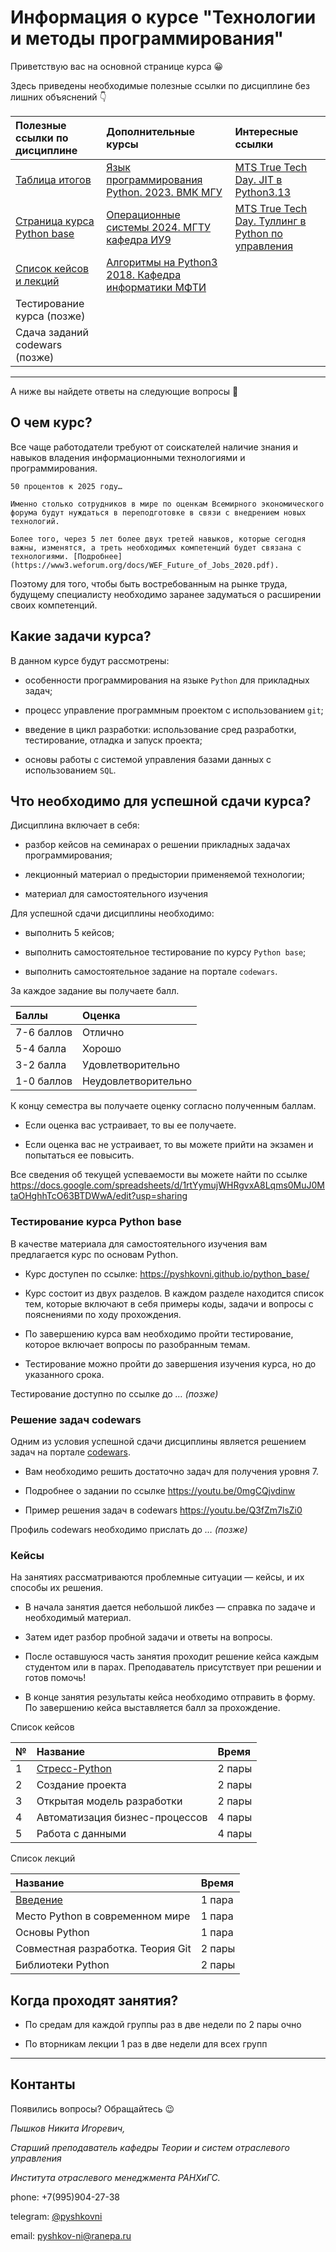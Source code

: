# Информация о курсе "Технологии и методы программирования"

Приветствую вас на основной странице курса 😀

Здесь приведены необходимые полезные ссылки по дисциплине без лишних объяснений 👇

Полезные ссылки по дисциплине | Дополнительные курсы | Интересные ссылки
:-- | :-- | :--
[Таблица итогов](https://docs.google.com/spreadsheets/d/1rtYymujWHRgvxA8Lqms0MuJ0MtaOHghhTcO63BTDWwA/edit?usp=sharing) | [Язык программирования Python. 2023. ВМК МГУ](https://www.youtube.com/watch?v=Dy_ueC-Girk&list=PL6kSdcHYB3x5PzO26mzRFU6NmsRqd6WgL) | [MTS True Tech Day. JIT в Python3.13](https://www.youtube.com/watch?v=qaHGzRD3pHg&list=PLBf6S6ZuTomoUSjI_smbTvj-xMouwF0SF&index=1)
[Страница курса Python base](https://pyshkovni.github.io/python_base/) | [Операционные системы 2024. МГТУ кафедра ИУ9](https://youtu.be/cEjAH5ghWbY?si=-RWlNNg6tlFOVrcI) | [MTS True Tech Day. Туллинг в Python по управления](https://www.youtube.com/watch?v=Uu1jslSHTOo&list=PLBf6S6ZuTomoUSjI_smbTvj-xMouwF0SF&index=3)
[Список кейсов и лекций](#кейсы)| [Алгоритмы на Python3 2018. Кафедра информатики МФТИ](https://youtu.be/KdZ4HF1SrFs?si=_iPbI7t3UYCe_alH) |
Тестирование курса (позже) |  |
Сдача заданий codewars (позже)| |

---

А ниже вы найдете ответы на следующие вопросы 🤔

## О чем курс?

Все чаще работодатели требуют от соискателей наличие знания и навыков владения информационными технологиями и программирования.

    50 процентов к 2025 году…

    Именно столько сотрудников в мире по оценкам Всемирного экономического форума будут нуждаться в переподготовке в связи с внедрением новых технологий.

    Более того, через 5 лет более двух третей навыков, которые сегодня важны, изменятся, а треть необходимых компетенций будет связана с технологиями. [Подробнее](https://www3.weforum.org/docs/WEF_Future_of_Jobs_2020.pdf).

Поэтому для того, чтобы быть востребованным на рынке труда, будущему специалисту необходимо заранее задуматься о расширении своих компетенций.

## Какие задачи курса?

В данном курсе будут рассмотрены:

* особенности программирования на языке `Python` для прикладных задач;

* процесс управление программным проектом с использованием `git`;

* введение в цикл разработки: использование сред разработки, тестирование, отладка и запуск проекта;

* основы работы с системой управления базами данных с использованием `SQL`.

## Что необходимо для успешной сдачи курса?

Дисциплина включает в себя:

* разбор кейсов на семинарах о решении прикладных задачах программирования;

* лекционный материал о предыстории применяемой технологии;

* материал для самостоятельного изучения

Для успешной сдачи дисциплины необходимо:

* выполнить 5 кейсов;

* выполнить самостоятельное тестирование по курсу `Python base`;

* выполнить самостоятельное задание на портале `codewars`.

За каждое задание вы получаете балл.

Баллы | Оценка
:-- | :--
7-6 баллов | Отлично
5-4 балла | Хорошо
3-2 балла | Удовлетворительно
1-0 баллов | Неудовлетворительно

К концу семестра вы получаете оценку согласно полученным баллам.

* Если оценка вас устраивает, то вы ее получаете.

* Если оценка вас не устраивает, то вы можете прийти на экзамен и попытаться ее повысить.

Все сведения об текущей успеваемости вы можете найти по ссылке https://docs.google.com/spreadsheets/d/1rtYymujWHRgvxA8Lqms0MuJ0MtaOHghhTcO63BTDWwA/edit?usp=sharing

### Тестирование курса Python base

В качестве материала для самостоятельного изучения вам предлагается курс по основам Python.

* Курс доступен по ссылке: https://pyshkovni.github.io/python_base/

* Курс состоит из двух разделов. В каждом разделе находится список тем, которые включают в себя примеры коды, задачи и вопросы с пояснениями по ходу прохождения.

* По завершению курса вам необходимо пройти тестирование, которое включает вопросы по разобранным темам.

* Тестирование можно пройти до завершения изучения курса, но до указанного срока.

Тестирование доступно по ссылке до *… (позже)*

### Решение задач codewars

Одним из условия успешной сдачи дисциплины является решением задач на портале [codewars](https://www.codewars.com/).

* Вам необходимо решить достаточно задач для получения уровня 7.

* Подробнее о задании по ссылке https://youtu.be/0mgCQjvdinw

* Пример решения задач в codewars https://youtu.be/Q3fZm7lsZi0

Профиль codewars необходимо прислать до *… (позже)*

### Кейсы

На занятиях рассматриваются проблемные ситуации — кейсы, и их способы их решения.

* В начала занятия дается небольшой ликбез — справка по задаче и необходимый материал.

* Затем идет разбор пробной задачи и ответы на вопросы.

* После оставшуюся часть занятия проходит решение кейса каждым студентом или в парах. Преподаватель присутствует при решении и готов помочь!

* В конце занятия результаты кейса необходимо отправить в форму. По завершению кейса выставляется балл за прохождение.

Список кейсов

№ | Название | Время
:-- | :-- | :--
1 | [Стресс-Python](https://github.com/pyshkovni/timp-stress-python) | 2 пары
2 | Создание проекта | 2 пары
3 | Открытая модель разработки | 2 пары
4 | Автоматизация бизнес-процессов | 4 пары
5 | Работа с данными | 4 пары

Список лекций

Название | Время
:-- | :--
[Введение](https://docs.google.com/presentation/d/1Exy-g6MDnljAMd7XoRHuptF8yBSy8KvOGfP8Bf0tSiM/edit?usp=sharing) | 1 пара
Место Python в современном мире | 1 пара
Основы Python | 1 пара
Совместная разработка. Теория Git | 2 пары
Библиотеки Python | 2 пары

## Когда проходят занятия?

* По средам для каждой группы раз в две недели по 2 пары очно

* По вторникам лекции 1 раз в две недели для всех групп

---

## Контанты

Появились вопросы? Обращайтесь 😉

*Пышков Никита Игоревич,*

*Старший преподаватель кафедры Теории и систем отраслевого управления*

*Института отраслевого менеджмента РАНХиГС.*

phone: +7(995)904-27-38

telegram: [@pyshkovni](https://t.me/pyshkovni)

email: [pyshkov-ni@ranepa.ru](mailto:pyshkov-ni@ranepa.ru)
